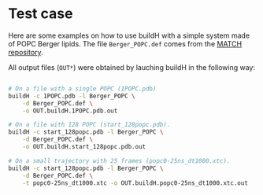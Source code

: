 # Test case

Here are some examples on how to use buildH with a simple system made of POPC Berger lipids. The file `Berger_POPC.def` comes from the [MATCH repository](https://github.com/NMRLipids/MATCH/tree/master/scripts/orderParm_defs).

All output files (`OUT*`) were obtained by lauching buildH in the following way:

```bash

# On a file with a single POPC (1POPC.pdb)
buildH -c 1POPC.pdb -l Berger_POPC \
	-d Berger_POPC.def \
	-o OUT.buildH.1POPC.pdb.out

# On a file with 128 POPC (start_128popc.pdb).
buildH -c start_128popc.pdb -l Berger_POPC \
	-d Berger_POPC.def \
	-o OUT.buildH.start_128popc.pdb.out

# On a small trajectory with 25 frames (popc0-25ns_dt1000.xtc).
buildH -c start_128popc.pdb -l Berger_POPC \
	-d Berger_POPC.def \
	-t popc0-25ns_dt1000.xtc -o OUT.buildH.popc0-25ns_dt1000.xtc.out

```
